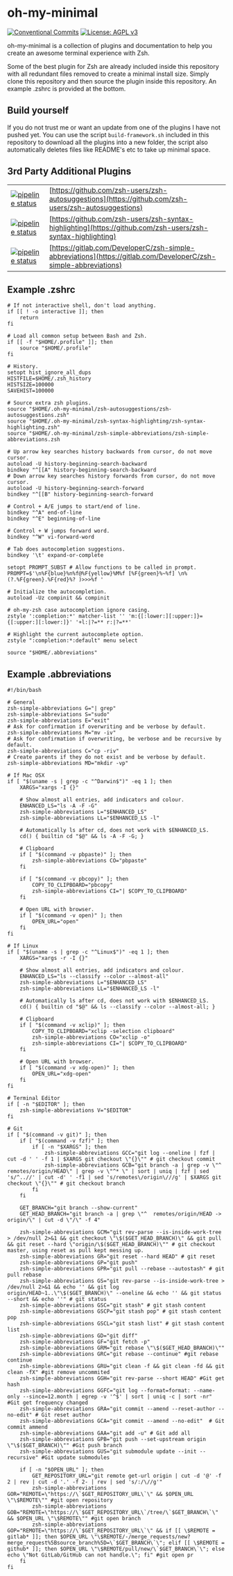 # oh-my-minimal
[![Conventional Commits](https://img.shields.io/badge/Conventional%20Commits-1.0.0-yellow.svg)](https://conventionalcommits.org) [![License: AGPL v3](https://img.shields.io/badge/License-AGPLv3-blue.svg)](https://www.gnu.org/licenses/agpl-3.0)


oh-my-minimal is a collection of plugins and documentation to help you create an awesome terminal experience with Zsh.


Some of the best plugin for Zsh are already included inside this repository with all redundant files removed to create a minimal install size.
Simply clone this repository and then source the plugin inside this repository.
An example .zshrc is provided at the bottom.


## Build yourself
If you do not trust me or want an update from one of the plugins I have not pushed yet.
You can use the script `build-framework.sh` included in this repository to download all the plugins into a new folder, the script also automatically deletes files like README's etc to take up minimal space.


## 3rd Party Additional Plugins
|                                                                                                                                           | |
|-------------------------------------------------------------------------------------------------------------------------------------------|-|
| [![pipeline status](https://img.shields.io/badge/Upsteam%20Commit-a411ef3-yellowgreen)](https://github.com/zsh-users/zsh-autosuggestions) | [https://github.com/zsh-users/zsh-autosuggestions](https://github.com/zsh-users/zsh-autosuggestions) |
| [![pipeline status](https://img.shields.io/badge/Upsteam%20Commit-c7caf57-yellowgreen)](https://github.com/zsh-users/zsh-syntax-highlighting) | [https://github.com/zsh-users/zsh-syntax-highlighting](https://github.com/zsh-users/zsh-syntax-highlighting) |
| [![pipeline status](https://img.shields.io/badge/Upsteam%20Commit-96101c7-yellowgreen)](https://gitlab.com/DeveloperC/zsh-simple-abbreviations) | [https://gitlab.com/DeveloperC/zsh-simple-abbreviations](https://gitlab.com/DeveloperC/zsh-simple-abbreviations) |


## Example .zshrc

```
# If not interactive shell, don't load anything.
if [[ ! -o interactive ]]; then
    return
fi

# Load all common setup between Bash and Zsh.
if [[ -f "$HOME/.profile" ]]; then
    source "$HOME/.profile"
fi

# History.
setopt hist_ignore_all_dups
HISTFILE=$HOME/.zsh_history
HISTSIZE=100000
SAVEHIST=100000

# Source extra zsh plugins.
source "$HOME/.oh-my-minimal/zsh-autosuggestions/zsh-autosuggestions.zsh"
source "$HOME/.oh-my-minimal/zsh-syntax-highlighting/zsh-syntax-highlighting.zsh"
source "$HOME/.oh-my-minimal/zsh-simple-abbreviations/zsh-simple-abbreviations.zsh

# Up arrow key searches history backwards from cursor, do not move cursor.
autoload -U history-beginning-search-backward
bindkey "^[[A" history-beginning-search-backward
# Down arrow key searches history forwards from cursor, do not move cursor.
autoload -U history-beginning-search-forward
bindkey "^[[B" history-beginning-search-forward

# Control + A/E jumps to start/end of line.
bindkey "^A" end-of-line
bindkey "^E" beginning-of-line

# Control + W jumps forward word.
bindkey "^W" vi-forward-word

# Tab does autocompletion suggestions.
bindkey '\t' expand-or-complete

setopt PROMPT_SUBST # Allow functions to be called in prompt.
PROMPT=$'\n%F{blue}%n%f@%F{yellow}%M%f [%F{green}%~%f] \n%(?.%F{green}.%F{red}%? )>>>%f '

# Initialize the autocompletion.
autoload -Uz compinit && compinit

# oh-my-zsh case autocompletion ignore casing.
zstyle ':completion:*' matcher-list '' 'm:{[:lower:][:upper:]}={[:upper:][:lower:]}' '+l:|?=** r:|?=**'

# Highlight the current autocomplete option.
zstyle ":completion:*:default" menu select

source "$HOME/.abbreviations"
```


## Example .abbreviations
```
#!/bin/bash

# General
zsh-simple-abbreviations G="| grep"
zsh-simple-abbreviations S="sudo"
zsh-simple-abbreviations E="exit"
# Ask for confirmation if overwriting and be verbose by default.
zsh-simple-abbreviations M="mv -iv"
# Ask for confirmation if overwriting, be verbose and be recursive by default.
zsh-simple-abbreviations C="cp -riv"
# Create parents if they do not exist and be verbose by default.
zsh-simple-abbreviations MD="mkdir -vp"

# If Mac OSX
if [ "$(uname -s | grep -c "^Darwin$")" -eq 1 ]; then
    XARGS="xargs -I {}"

    # Show almost all entries, add indicators and colour.
	ENHANCED_LS="ls -A -F -G"
    zsh-simple-abbreviations L="$ENHANCED_LS"
    zsh-simple-abbreviations LL="$ENHANCED_LS -l"

    # Automatically ls after cd, does not work with $ENHANCED_LS.
    cd() { builtin cd "$@" && ls -A -F -G; }

    # Clipboard
    if [ "$(command -v pbpaste)" ]; then
        zsh-simple-abbreviations CO="pbpaste"
    fi

    if [ "$(command -v pbcopy)" ]; then
        COPY_TO_CLIPBOARD="pbcopy"
        zsh-simple-abbreviations CI="| $COPY_TO_CLIPBOARD"
    fi

    # Open URL with browser.
    if [ "$(command -v open)" ]; then
        OPEN_URL="open"
    fi
fi

# If Linux
if [ "$(uname -s | grep -c "^Linux$")" -eq 1 ]; then
    XARGS="xargs -r -I {}"

    # Show almost all entries, add indicators and colour.
	ENHANCED_LS="ls --classify --color --almost-all"
    zsh-simple-abbreviations L="$ENHANCED_LS"
    zsh-simple-abbreviations LL="$ENHANCED_LS -l"

    # Automatically ls after cd, does not work with $ENHANCED_LS.
    cd() { builtin cd "$@" && ls --classify --color --almost-all; }

    # Clipboard
    if [ "$(command -v xclip)" ]; then
        COPY_TO_CLIPBOARD="xclip -selection clipboard"
        zsh-simple-abbreviations CO="xclip -o"
        zsh-simple-abbreviations CI="| $COPY_TO_CLIPBOARD"
    fi

    # Open URL with browser.
    if [ "$(command -v xdg-open)" ]; then
        OPEN_URL="xdg-open"
    fi
fi

# Terminal Editor
if [ -n "$EDITOR" ]; then
    zsh-simple-abbreviations V="$EDITOR"
fi

# Git
if [ "$(command -v git)" ]; then
    if [ "$(command -v fzf)" ]; then
        if [ -n "$XARGS" ]; then
            zsh-simple-abbreviations GCC="git log --oneline | fzf |  cut -d ' ' -f 1 | $XARGS git checkout \"{}\"" # git checkout commit
            zsh-simple-abbreviations GCB="git branch -a | grep -v \"^  remotes/origin/HEAD\" | grep -v \"^* \" | sort | uniq | fzf | sed 's/^..//' | cut -d' ' -f1 | sed 's/remotes\/origin\///g' | $XARGS git checkout \"{}\"" # git checkout branch
        fi
    fi

    GET_BRANCH="git branch --show-current"
    GET_HEAD_BRANCH="git branch -a | grep \"^  remotes/origin/HEAD -> origin/\" | cut -d \"/\" -f 4"

    zsh-simple-abbreviations GCM="git rev-parse --is-inside-work-tree > /dev/null 2>&1 && git checkout \"\$($GET_HEAD_BRANCH)\" && git pull && git reset --hard \"origin/\$($GET_HEAD_BRANCH)\"" # git checkout master, using reset as pull kept messing up.
    zsh-simple-abbreviations GR="git reset --hard HEAD" # git reset
    zsh-simple-abbreviations GP="git push"
    zsh-simple-abbreviations GPR="git pull --rebase --autostash" # git pull rebase
    zsh-simple-abbreviations GS="git rev-parse --is-inside-work-tree > /dev/null 2>&1 && echo '' && git log origin/HEAD~1..\"\$($GET_BRANCH)\" --oneline && echo '' && git status --short && echo ''" # git status
    zsh-simple-abbreviations GSC="git stash" # git stash content
    zsh-simple-abbreviations GSCP="git stash pop" # git stash content pop
    zsh-simple-abbreviations GSCL="git stash list" # git stash content list
    zsh-simple-abbreviations GD="git diff"
    zsh-simple-abbreviations GF="git fetch -p"
	zsh-simple-abbreviations GRM="git rebase \"\$($GET_HEAD_BRANCH)\""
    zsh-simple-abbreviations GRC="git rebase --continue" #git rebase continue
    zsh-simple-abbreviations GRU="git clean -f && git clean -fd && git clean -fX" #git remove uncommited
    zsh-simple-abbreviations GGH="git rev-parse --short HEAD" #Git get hash
    zsh-simple-abbreviations GGFC="git log --format=format: --name-only --since=12.month | egrep -v '^$' | sort | uniq -c | sort -nr" #Git get frequency changed
    zsh-simple-abbreviations GRA="git commit --amend --reset-author --no-edit" # Git reset author
    zsh-simple-abbreviations GCA="git commit --amend --no-edit"  # Git commit ammend
    zsh-simple-abbreviations GAA="git add -u" # Git add all
    zsh-simple-abbreviations GPB="git push --set-upstream origin \"\$($GET_BRANCH)\"" #Git push branch
    zsh-simple-abbreviations GUS="git submodule update --init --recursive" #Git update submodules

    if [ -n "$OPEN_URL" ]; then
        GET_REPOSITORY_URL="git remote get-url origin | cut -d '@' -f 2 | rev | cut -d '.' -f 2- | rev | sed 's/:/\//g'"
		zsh-simple-abbreviations GOR="REMOTE=\"https://\`$GET_REPOSITORY_URL\`\" && $OPEN_URL \"\$REMOTE\"" #git open repository
        zsh-simple-abbreviations GOB="REMOTE=\"https://\`$GET_REPOSITORY_URL\`/tree/\`$GET_BRANCH\`\" && $OPEN_URL \"\$REMOTE\"" #git open branch
        zsh-simple-abbreviations GOP="REMOTE=\"https://\`$GET_REPOSITORY_URL\`\" && if [[ \$REMOTE = gitlab* ]]; then $OPEN_URL \"\$REMOTE/-/merge_requests/new?merge_request%5Bsource_branch%5D=\`$GET_BRANCH\`\"; elif [[ \$REMOTE = github* ]]; then $OPEN_URL \"\$REMOTE/pull/new/\`$GET_BRANCH\`\"; else echo \"Not GitLab/GitHub can not handle.\"; fi" #git open pr
    fi
fi
```
